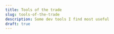 ```yaml
---
title: Tools of the trade
slug: tools-of-the-trade
description: Some dev tools I find most useful
draft: true
---
```

